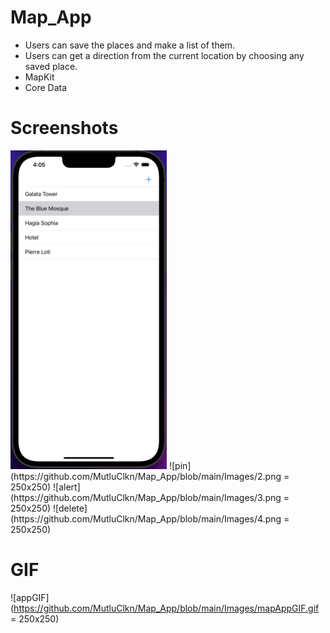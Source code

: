 # Map_App
- Users can save the places and make a list of them. 
- Users can get a direction from the current location by choosing any saved place.
- MapKit
- Core Data

# Screenshots
<img src="https://github.com/MutluClkn/Map_App/blob/main/Images/1.png " width="250">
![pin](https://github.com/MutluClkn/Map_App/blob/main/Images/2.png = 250x250)
![alert](https://github.com/MutluClkn/Map_App/blob/main/Images/3.png = 250x250)
![delete](https://github.com/MutluClkn/Map_App/blob/main/Images/4.png = 250x250)

# GIF
![appGIF](https://github.com/MutluClkn/Map_App/blob/main/Images/mapAppGIF.gif = 250x250)
